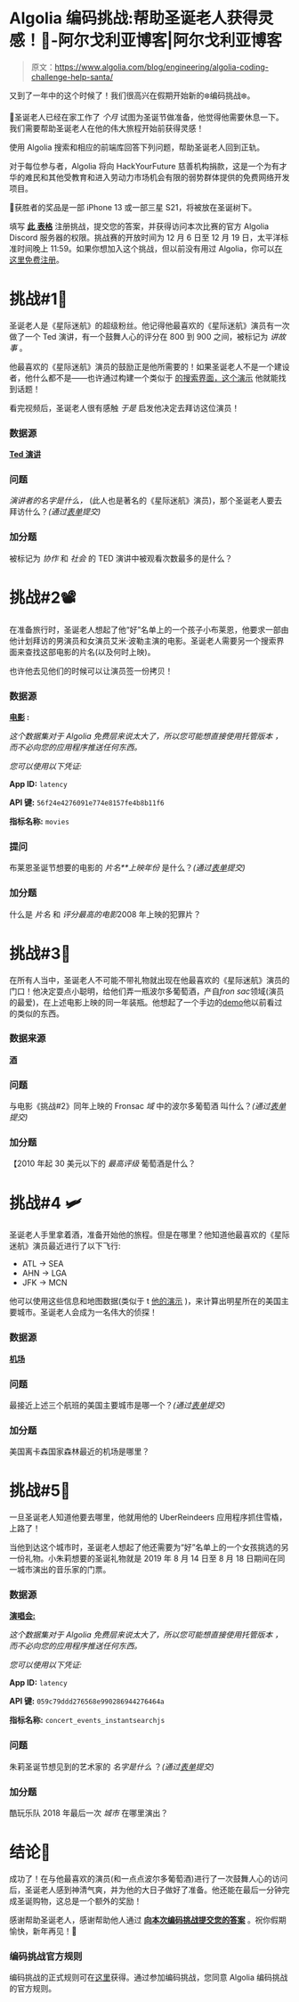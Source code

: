 # Algolia 编码挑战:帮助圣诞老人获得灵感！🎅-阿尔戈利亚博客|阿尔戈利亚博客

> 原文：<https://www.algolia.com/blog/engineering/algolia-coding-challenge-help-santa/>

又到了一年中的这个时候了！我们很高兴在假期开始新的❄️编码挑战❄️。

🎅圣诞老人已经在家工作了 *个月* 试图为圣诞节做准备，他觉得他需要休息一下。我们需要帮助圣诞老人在他的伟大旅程开始前获得灵感！

使用 Algolia 搜索和相应的前端库回答下列问题，帮助圣诞老人回到正轨。

对于每位参与者，Algolia 将向 HackYourFuture 慈善机构捐款，这是一个为有才华的难民和其他受教育和进入劳动力市场机会有限的弱势群体提供的免费网络开发项目。

📱获胜者的奖品是一部 iPhone 13 或一部三星 S21，将被放在圣诞树下。

填写 [**此** **表格**](https://forms.gle/27yN673e5ncQNdMR6) 注册挑战，提交您的答案，并获得访问本次比赛的官方 Algolia Discord 服务器的权限。挑战赛的开放时间为 12 月 6 日至 12 月 19 日，太平洋标准时间晚上 11:59。如果你想加入这个挑战，但以前没有用过 Algolia，你可以[在这里免费注册](https://www.algolia.com/developers/get-started/)。

# [](#challenge-1-%f0%9f%8e%a4)**挑战#1🎤**

圣诞老人是《星际迷航》的超级粉丝。他记得他最喜欢的《星际迷航》演员有一次做了一个 Ted 演讲，有一个鼓舞人心的评分在 800 到 900 之间，被标记为 *讲故事* 。

他最喜欢的《星际迷航》演员的鼓励正是他所需要的！如果圣诞老人不是一个建设者，他什么都不是——也许通过构建一个类似于 [的搜索界面，这个演示](https://preview.algolia.com/ted/) 他就能找到话题！

看完视频后，圣诞老人很有感触 *于是* 启发他决定去拜访这位演员！

### [](#data-source)**数据源**

[**Ted 演讲**](https://github.com/algolia/datasets/blob/master/tedtalks/talks.json)

### [](#question)**问题**

*演讲者的名字是什么，* (此人也是著名的《星际迷航》演员)，那个圣诞老人要去拜访什么？*(通过[表单](https://docs.google.com/forms/d/e/1FAIpQLSfU5XNTarCngITo5p4d-7VMnVc3a4IVRkK46XU5JADGfUjLow/viewform?usp=sf_link)提交)*

### [](#bonus-question)**加分题**

被标记为 *协作* 和 *社会* 的 TED 演讲中被观看次数最多的是什么？

# [](#challenge-2-%f0%9f%93%bd)**挑战#2📽**

在准备旅行时，圣诞老人想起了他“好”名单上的一个孩子小布莱恩，他要求一部由他计划拜访的男演员和女演员艾米·波勒主演的电影。圣诞老人需要另一个搜索界面来查找这部电影的片名(以及何时上映)。

也许他去见他们的时候可以让演员签一份拷贝！

### [](#data-source)**数据源**

**[电影](https://github.com/algolia/datasets/blob/master/movies/) :**

*这个数据集对于 Algolia 免费层来说太大了，所以您可能想直接使用托管版本* *，而不必向您的应用程序推送任何东西。*

*您可以使用以下凭证:*

**App ID:** `latency`

**API 键:** `56f24e4276091e774e8157fe4b8b11f6`

**指标名称:** `movies`

### [](#question)**提问**

布莱恩圣诞节想要的电影的 *片名**上映年份* 是什么？*(通过[表单](https://docs.google.com/forms/d/e/1FAIpQLSfU5XNTarCngITo5p4d-7VMnVc3a4IVRkK46XU5JADGfUjLow/viewform?usp=sf_link)提交)*

### [](#bonus-question)**加分题**

什么是 *片名* 和 *评分最高的电影*2008 年上映的犯罪片？

# [](#challenge-3-%f0%9f%8d%b7)**挑战#3🍷**

在所有人当中，圣诞老人不可能不带礼物就出现在他最喜欢的《星际迷航》演员的门口！他决定耍点小聪明，给他们弄一瓶波尔多葡萄酒，产自*fron sac*领域(演员的最爱)，在上述电影上映的同一年装瓶。他想起了一个手边的[demo](https://github.com/algolia/hack-bdx/tree/node)他以前看过的类似的东西。

### [](#data-source)**数据来源**

**[酒](https://github.com/algolia/datasets/tree/master/wine/)**

### [](#question)**问题**

与电影《挑战#2》同年上映的 Fronsac *域* 中的波尔多葡萄酒 叫什么？*(通过[表单](https://docs.google.com/forms/d/e/1FAIpQLSfU5XNTarCngITo5p4d-7VMnVc3a4IVRkK46XU5JADGfUjLow/viewform?usp=sf_link)提交)*

### [](#bonus-question)**加分题**

【2010 年起 30 美元以下的 *最高评级* 葡萄酒是什么？

# [](#challenge-4-%f0%9f%9b%a9)**挑战#4 🛩**

圣诞老人手里拿着酒，准备开始他的旅程。但是在哪里？他知道他最喜欢的《星际迷航》演员最近进行了以下飞行:

*   ATL → SEA
*   AHN → LGA
*   JFK → MCN

他可以使用这些信息和地图数据(类似于 t [他的演示](https://preview.algolia.com/geo-search/) )，来计算出明星所在的美国主要城市。圣诞老人会成为一名伟大的侦探！

### [](#data-source)**数据源**

[**机场**](https://github.com/algolia/datasets/tree/master/airports)

### [](#question)**问题**

最接近上述三个航班的美国主要城市是哪一个？*(通过[表单](https://docs.google.com/forms/d/e/1FAIpQLSfU5XNTarCngITo5p4d-7VMnVc3a4IVRkK46XU5JADGfUjLow/viewform?usp=sf_link)提交)*

### [](#bonus-question)**加分题**

美国离卡森国家森林最近的机场是哪里？

# [](#challenge-5-%f0%9f%8e%b8)**挑战#5🎸**

一旦圣诞老人知道他要去哪里，他就用他的 UberReindeers 应用程序抓住雪橇，上路了！

当他到达这个城市时，圣诞老人想起了他还需要为“好”名单上的一个女孩挑选的另一份礼物。小朱莉想要的圣诞礼物就是 2019 年 8 月 14 日至 8 月 18 日期间在同一城市演出的音乐家的门票。

### [](#data-source)**数据源**

[**演唱会:**](https://github.com/algolia/datasets/blob/master/concerts)

*这个数据集对于 Algolia 免费层来说太大了，所以您可能想直接使用托管版本* *，而不必向您的应用程序推送任何东西。*

*您可以使用以下凭证:*

**App ID:** `latency`

**API 键:** `059c79ddd276568e990286944276464a`

**指标名称:** `concert_events_instantsearchjs`

### [](#question)**问题**

朱莉圣诞节想见到的艺术家的 *名字是什么* ？*(通过[表单](https://docs.google.com/forms/d/e/1FAIpQLSfU5XNTarCngITo5p4d-7VMnVc3a4IVRkK46XU5JADGfUjLow/viewform?usp=sf_link)提交)*

### [](#bonus-question)**加分题**

酷玩乐队 2018 年最后一次 *城市* 在哪里演出？

# [](#conclusion-%f0%9f%8e%84)**结论🎄**

成功了！在与他最喜欢的演员(和一点点波尔多葡萄酒)进行了一次鼓舞人心的访问后，圣诞老人感到神清气爽，并为他的大日子做好了准备。他还能在最后一分钟完成圣诞购物，这总是一个额外的奖励！

感谢帮助圣诞老人，感谢帮助他人通过 [**向本次编码挑战提交您的答案**](https://forms.gle/27yN673e5ncQNdMR6) 。祝你假期愉快，新年再见！🥳

### [](#coding-challenge-official-rules)编码挑战官方规则

编码挑战的正式规则可在[这里](https://utm.io/ud2kQ)获得。通过参加编码挑战，您同意 Algolia 编码挑战的官方规则。